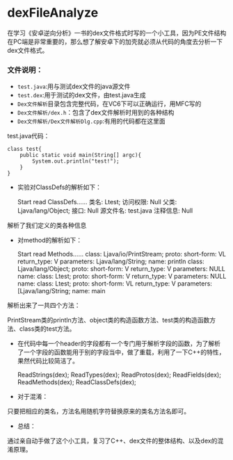 # dexFileAnalyze

在学习《安卓逆向分析》一书的dex文件格式时写的一个小工具，因为PE文件结构在PC端是非常重要的，那么想了解安卓下的加壳就必须从代码的角度去分析一下dex文件格式。


### 文件说明： ###
- `test.java`:用与测试dex文件的java源文件
- `test.dex`:用于测试的dex文件，由test.java生成
- `Dex文件解析`目录包含完整代码，在VC6下可以正确运行，用MFC写的
- `Dex文件解析/dex.h`：包含了dex文件解析时用到的各种结构
- `Dex文件解析/Dex文件解析Dlg.cpp`:有用的代码都在这里面


test.java代码：

    class test{
    	public static void main(String[] argc){
    		System.out.println("test!");
    	}
    }



- 实验对ClassDefs的解析如下：

    Start read ClassDefs......
    类名:		Ltest;
    访问权限:	Null
    父类:		Ljava/lang/Object;
    接口:		Null
    源文件名:	test.java
    注释信息:	Null
    
解析了我们定义的类各种信息

- 对method的解析如下：

    Start read Methods......
    class: Ljava/io/PrintStream;  proto: short-form: VL  return_type: V  parameters: Ljava/lang/String;  name: println
    class: Ljava/lang/Object;  proto: short-form: V  return_type: V  parameters: NULL  name: <init>
    class: Ltest;  proto: short-form: V  return_type: V  parameters: NULL  name: <init>
    class: Ltest;  proto: short-form: VL  return_type: V  parameters: [Ljava/lang/String;  name: main

解析出来了一共四个方法：

PrintStream类的println方法、object类的构造函数方法、test类的构造函数方法、class类的test方法。

- 在代码中每一个header的字段都有一个专门用于解析字段的函数，为了解析了一个字段的函数能用于别的字段当中，做了重载，利用了一下C++的特性，果然代码比较简洁了。



    ReadStrings(dex);
    ReadTypes(dex);
    ReadProtos(dex);
    ReadFields(dex);
    ReadMethods(dex);
    ReadClassDefs(dex);



- 对于混淆：

只要把相应的类名，方法名用随机字符替换原来的类名方法名即可。

- 总结：

通过亲自动手做了这个小工具，复习了C++、dex文件的整体结构、以及dex的混淆原理。
